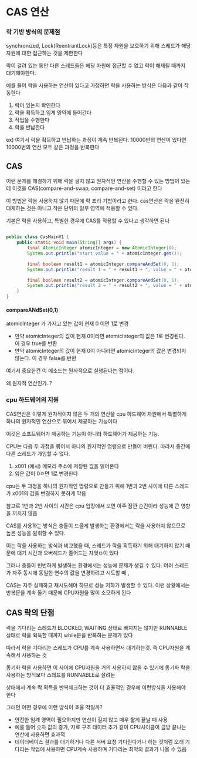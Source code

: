 

# CAS 연산

### 락 기반 방식의 문제점

synchronized, Lock(ReentrantLock)등은 특정 자원을 보호하기 위해 스레드가 해당 자원에 대한 접근하는 것을 제한한다

락이 걸려 있는 동안 다른 스레드들은 해당 자원에 접근할 수 없고 락이 해제될 때까지 대기해야한다.

예를 들어 락을 사용하는 연산이 있다고 가정하면 락을 사용하는 방식은 다음과 같이 작동한다

1. 락이 있는지 확인한다
2. 락을 획득하고 임계 영역에 들어간다
3. 작업을 수행한다
4. 락을 반납한다

ex) 여기서 락을 획득하고 반납하는 과정이 계속 반복된다. 10000번의 연산이 있다면 10000번의 연산 모두 같은 과정을 반복한다

## CAS

이런 문제를 해결하기 위해 락을 걸지 않고 원자적인 연산을 수행할 수 있는 방법이 있는데 이것을 CAS(compare-and-swap, compare-and-set) 이라고 한다


이 방법은 락을 사용하지 않기 때문에 락 프리 기법이라고 한다. cas연산은 락을 완전히 대체하는 것은 아니고 작은 단위의 일부 영역에 적용할 수 있다.

기본은 락을 사용하고, 특별한 경우에 CAS를 적용할 수 있다고 생각하면 된다

```java

public class CasMainV1 {
    public static void main(String[] args) {
        final AtomicInteger atomicInteger = new AtomicInteger(0);
        System.out.println("start value = " + atomicInteger.get());

        final boolean result1 = atomicInteger.compareAndSet(0, 1);
        System.out.println("result 1 = " + result1 + ", value = " + atomicInteger.get());

        final boolean result2 = atomicInteger.compareAndSet(0, 1);
        System.out.println("result 2 = " + result2 + ", value = " + atomicInteger.get());
    }
}

```

#### compareANdSet(0,1)

atomicInteger 가 가지고 있는 값이 현재 0 이면 1로 변경

- 만약 atomicInteger의 값이 현재 0이라면 atomicInteger의 값은 1로 변경된다. 이 경우 true를 반환
- 만약 atomicInteger의 값이 현재 0이 아니라면 atomicInteger의 값은 변경되지 않는다. 이 경우 false를 반환

여기서 중요한건 이 메소드는 원자적으로 실행된다는 점이다.

왜 원자적 연산인가..? 

### cpu 하드웨어의 지원

CAS연산은 이렇게 원자적이지 않은 두 개의 연산을 cpu 하드웨어 차원에서 특별하게 하나의 원자적인 연산으로 묶어서 제공하는 기능이다

이것은 소프트웨어가 제공하는 기능이 아니라 하드웨어가 제공하는 기능. 

CPU는 다음 두 과정을 묶어서 하나의 원자적인 명령으로 만들어 버린다. 따라서 중간에 다른 스레드가 개입할 수 없다.

1. x001 (예시) 메모리 주소에 저장된 값을 읽어온다
2. 읽은 값이 0ㅇ면 1로 변경한다

cpu는 두 과정을 하나의 원자적인 명령으로 만들기 위해 1번과 2번 사이에 다른 스레드가 x001의 값을 변경하지 못하게 막음

참고로 1번과 2번 사이의 시간은 cpu 입장에서 보면 아주 잠깐 순간이라 성능에 큰 영향을 끼치지 않음

CAS를 사용하는 방식은 충돌이 드물게 발생하는 환경에서는 락을 사용하지 않으므로 높은 성능을 발휘할 수 있다.

이는 락을 사용하는 방식과 비교했을 때, 스레드가 락을 획득하기 위해 대기하지 않기 때문에 대기 시간과 오버헤드가 줄어드는 자엊ㅁ이 있다

그러나 충돌이 빈번하게 발생하는 환경에서는 성능에 문제가 생길 수 있다. 여러 스레드가 자주 동시에 동일한 변수의 값을 변경하려고 시도할 때 ,

CAS는 자주 실패하고 재시도해야 하므로 성능 저하가 발생할 수 있다. 이런 상황에서는 반복문을 계속 돌기 때문에 CPU자원을 많이 소모하게 된다

## CAS 락의 단점

락을 기다리는 스레드가 BLOCKED, WAITING 상태로 빠지지는 않지만 RUNNABLE 상태로 락을 획득할 때까지 while문을 반복하는 문제가 있다

따라서 락을 기다리는 스레드가 CPU를 계속 사용하면서 대기하는것. 즉 CPU자원을 계속해서 사용하는 것

동기화 락을 사용하면 이 사이에 CPU자원을 거의 사용하지 않을 수 있기에 동기화 락을 사용하는 방식보다 스레드를 RUNNABLE로 살려둔

상태에서 계속 락 획득을 반복체크하는 것이 더 효율적인 경우에 이런방식을 사용해야 한다

그러면 어떤 경우에 이런 방식이 효율 적일까?
- 안전한 임계 영역이 필요하지만 연산이 길지 않고 매우 짧게 끝날 때 사용
- 예를 들어 숫자 값의 증가, 자료 구조 데이터 추가 같이 CPU사이클이 금방 끝나는 연산에 사용하면 효과적
- 데이터베이스 결과를 대기하거나 다른 서버 요청 기다린다거나 하는 것처럼 오래 기다리는 작업에 사용하면 CPU계속 사용하며 기다리는 최악의 결과가 나올 수 있음 
